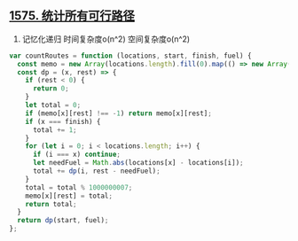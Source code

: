 ## [1575. 统计所有可行路径](https://leetcode.cn/problems/count-all-possible-routes/description/)

1. 记忆化递归 时间复杂度o(n^2) 空间复杂度o(n^2)
```ts
var countRoutes = function (locations, start, finish, fuel) {
  const memo = new Array(locations.length).fill(0).map(() => new Array(fuel + 1).fill(-1));
  const dp = (x, rest) => {
    if (rest < 0) {
      return 0;
    }
    let total = 0;
    if (memo[x][rest] !== -1) return memo[x][rest];
    if (x === finish) {
      total += 1;
    }
    for (let i = 0; i < locations.length; i++) {
      if (i === x) continue;
      let needFuel = Math.abs(locations[x] - locations[i]);
      total += dp(i, rest - needFuel);
    }
    total = total % 1000000007;
    memo[x][rest] = total;
    return total;
  }
  return dp(start, fuel);
};
```
